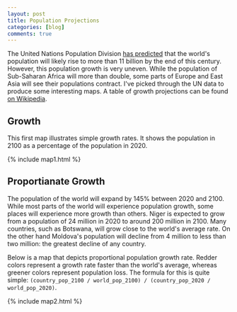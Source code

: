```yaml
---
layout: post
title: Population Projections
categories: [blog]
comments: true
---
```


The United Nations Population Division [has predicted](https://esa.un.org/unpd/wpp/Download/Standard/Population/) that the world's population will likely rise to more than 11 billion by the end of this century. However, this population growth is very uneven. While the population of Sub-Saharan Africa will more than double, some parts of Europe and East Asia will see their populations contract. I've picked through the UN data to produce some interesting maps. A table of growth projections can be found [on Wikipedia](https://en.wikipedia.org/wiki/List_of_countries_by_future_population_(United_Nations,_medium_fertility_variant)).

## Growth

This first map illustrates simple growth rates. It shows the population in 2100 as a percentage of the population in 2020.

{% include map1.html %}

## Proportianate Growth

The population of the world will expand by 145% between 2020 and 2100. While most parts of the world will experience population growth, some places will experience more growth than others. Niger is expected to grow from a population of 24 million in 2020 to around 200 million in 2100. Many countries, such as Botswana, will grow close to the world's average rate. On the other hand Moldova's population will decline from 4 million to less than two million: the greatest decline of any country.

Below is a map that depicts proportional population growth rate. Redder colors represent a growth rate faster than the world's average, whereas greener colors represent population loss. The formula for this is quite simple: `(country_pop_2100 / world_pop_2100) / (country_pop_2020 / world_pop_2020)`.

{% include map2.html %}
